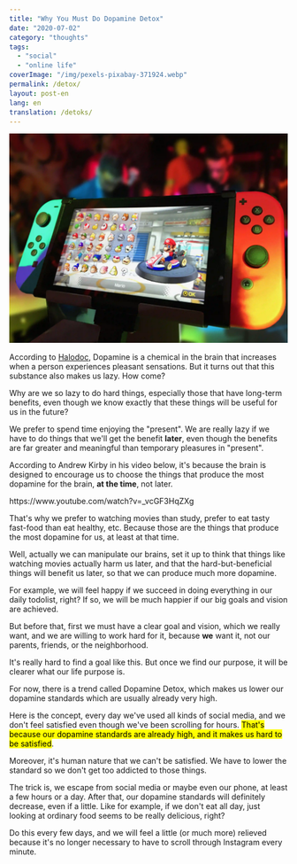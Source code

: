 ```yaml
---
title: "Why You Must Do Dopamine Detox"
date: "2020-07-02"
category: "thoughts"
tags:
  - "social"
  - "online life"
coverImage: "/img/pexels-pixabay-371924.webp"
permalink: /detox/
layout: post-en
lang: en
translation: /detoks/
---
```


![](/img/pexels-pixabay-371924.webp)

According to [Halodoc](https://www.halodoc.com/jangan-salah-inilah-pencepatan-about-dopamine), Dopamine is a chemical in the brain that increases when a person experiences pleasant sensations. But it turns out that this substance also makes us lazy. How come?

Why are we so lazy to do hard things, especially those that have long-term benefits, even though we know exactly that these things will be useful for us in the future?

We prefer to spend time enjoying the "present". We are really lazy if we have to do things that we'll get the benefit **later**, even though the benefits are far greater and meaningful than temporary pleasures in "present".

According to Andrew Kirby in his video below, it's because the brain is designed to encourage us to choose the things that produce the most dopamine for the brain, **at the time**, not later.

<p>
https://www.youtube.com/watch?v=_vcGF3HqZXg
</p>

That's why we prefer to watching movies than study, prefer to eat tasty fast-food than eat healthy, etc. Because those are the things that produce the most dopamine for us, at least at that time.

Well, actually we can manipulate our brains, set it up to think that things like watching movies actually harm us later, and that the hard-but-beneficial things will benefit us later, so that we can produce much more dopamine.

For example, we will feel happy if we succeed in doing everything in our daily todolist, right? If so, we will be much happier if our big goals and vision are achieved.

But before that, first we must have a clear goal and vision, which we really want, and we are willing to work hard for it, because **we** want it, not our parents, friends, or the neighborhood.

It's really hard to find a goal like this. But once we find our purpose, it will be clearer what our life purpose is.

For now, there is a trend called Dopamine Detox, which makes us lower our dopamine standards which are usually already very high.

Here is the concept, every day we've used all kinds of social media, and we don't feel satisfied even though we've been scrolling for hours. <mark>That's because our dopamine standards are already high, and it makes us hard to be satisfied</mark>.

Moreover, it's human nature that we can't be satisfied. We have to lower the standard so we don't get too addicted to those things.

The trick is, we escape from social media or maybe even our phone, at least a few hours or a day. After that, our dopamine standards will definitely decrease, even if a little. Like for example, if we don't eat all day, just looking at ordinary food seems to be really delicious, right?

Do this every few days, and we will feel a little (or much more) relieved because it's no longer necessary to have to scroll through Instagram every minute.
